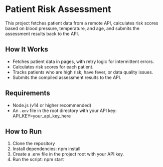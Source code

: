 # Patient Risk Assessment

This project fetches patient data from a remote API, calculates risk scores based on blood pressure, temperature, and age, and submits the assessment results back to the API.

## How It Works

- Fetches patient data in pages, with retry logic for intermittent errors.
- Calculates risk scores for each patient.
- Tracks patients who are high risk, have fever, or data quality issues.
- Submits the compiled assessment results to the API.

## Requirements

- Node.js (v14 or higher recommended)
- An `.env` file in the root directory with your API key: API_KEY=your_api_key_here

## How to Run

1. Clone the repository  
2. Install dependencies: npm install
3. Create a .env file in the project root with your API key.
4. Run the script: npm start
